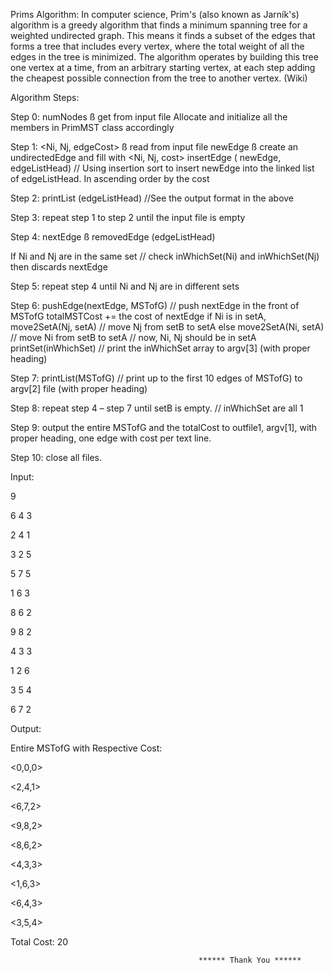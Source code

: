 
Prims Algorithm: In computer science, Prim's (also known as Jarník's) algorithm is a greedy algorithm that finds a minimum spanning tree for a weighted undirected graph. This means it finds a subset of the edges that forms a tree that includes every vertex, where the total weight of all the edges in the tree is minimized. The algorithm operates by building this tree one vertex at a time, from an arbitrary starting vertex, at each step adding the cheapest possible connection from the tree to another vertex. (Wiki)






Algorithm Steps:

Step 0: numNodes ß get from input file
  Allocate and initialize all the members in PrimMST class accordingly
  
Step 1: <Ni, Nj, edgeCost> ß read from input file
  newEdge ß create an undirectedEdge and fill with <Ni, Nj, cost>
  insertEdge ( newEdge, edgeListHead) // Using insertion sort to insert newEdge into the linked list of
  edgeListHead. In ascending order by the cost
  
Step 2: printList (edgeListHead) //See the output format in the above

Step 3: repeat step 1 to step 2 until the input file is empty

Step 4: nextEdge ß removedEdge (edgeListHead)

  If Ni and Nj are in the same set // check inWhichSet(Ni) and inWhichSet(Nj)
  then discards nextEdge

Step 5: repeat step 4 until Ni and Nj are in different sets

Step 6: pushEdge(nextEdge, MSTofG) // push nextEdge in the front of MSTofG
  totalMSTCost += the cost of nextEdge
  if Ni is in setA,
  move2SetA(Nj, setA) // move Nj from setB to setA
  else
  move2SetA(Ni, setA) // move Ni from setB to setA
  // now, Ni, Nj should be in setA
  printSet(inWhichSet) // print the inWhichSet array to argv[3] (with proper heading)

Step 7: printList(MSTofG) // print up to the first 10 edges of MSTofG) to argv[2] file (with proper heading)

Step 8: repeat step 4 – step 7 until setB is empty. // inWhichSet are all 1

Step 9: output the entire MSTofG and the totalCost to outfile1, argv[1], with proper heading, one edge with cost
  per text line.

Step 10: close all files.

Input:

9

6 4 3

2 4 1

3 2 5

5 7 5

1 6 3

8 6 2

9 8 2

4 3 3

1 2 6

3 5 4

6 7 2


Output:

Entire MSTofG with Respective Cost:

<0,0,0>

<2,4,1>

<6,7,2>

<9,8,2>

<8,6,2>

<4,3,3>

<1,6,3>

<6,4,3>

<3,5,4>

Total Cost: 20



                                              ****** Thank You ******
